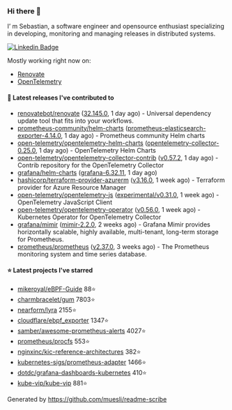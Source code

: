 ### Hi there 👋

I’ m Sebastian, a software engineer and opensource enthusiast specializing in developing, monitoring and managing releases in distributed systems.

[![Linkedin Badge](https://img.shields.io/badge/-LinkedIn-blue?style=flat&logo=Linkedin&logoColor=white&link=https://www.linkedin.com/in/sebastian-poxhofer/)](https://www.linkedin.com/in/sebastian-poxhofer/)

Mostly working right now on:
- [Renovate](https://github.com/renovatebot/renovate)
- [OpenTelemetry](https://github.com/open-telemetry)



#### 🚀 Latest releases I've contributed to

- [renovatebot/renovate](https://github.com/renovatebot/renovate) ([32.145.0](https://github.com/renovatebot/renovate/releases/tag/32.145.0), 1 day ago) - Universal dependency update tool that fits into your workflows.
- [prometheus-community/helm-charts](https://github.com/prometheus-community/helm-charts) ([prometheus-elasticsearch-exporter-4.14.0](https://github.com/prometheus-community/helm-charts/releases/tag/prometheus-elasticsearch-exporter-4.14.0), 1 day ago) - Prometheus community Helm charts
- [open-telemetry/opentelemetry-helm-charts](https://github.com/open-telemetry/opentelemetry-helm-charts) ([opentelemetry-collector-0.25.0](https://github.com/open-telemetry/opentelemetry-helm-charts/releases/tag/opentelemetry-collector-0.25.0), 1 day ago) - OpenTelemetry Helm Charts
- [open-telemetry/opentelemetry-collector-contrib](https://github.com/open-telemetry/opentelemetry-collector-contrib) ([v0.57.2](https://github.com/open-telemetry/opentelemetry-collector-contrib/releases/tag/v0.57.2), 1 day ago) - Contrib repository for the OpenTelemetry Collector
- [grafana/helm-charts](https://github.com/grafana/helm-charts) ([grafana-6.32.11](https://github.com/grafana/helm-charts/releases/tag/grafana-6.32.11), 1 day ago)
- [hashicorp/terraform-provider-azurerm](https://github.com/hashicorp/terraform-provider-azurerm) ([v3.16.0](https://github.com/hashicorp/terraform-provider-azurerm/releases/tag/v3.16.0), 1 week ago) - Terraform provider for Azure Resource Manager
- [open-telemetry/opentelemetry-js](https://github.com/open-telemetry/opentelemetry-js) ([experimental/v0.31.0](https://github.com/open-telemetry/opentelemetry-js/releases/tag/experimental%2Fv0.31.0), 1 week ago) - OpenTelemetry JavaScript Client
- [open-telemetry/opentelemetry-operator](https://github.com/open-telemetry/opentelemetry-operator) ([v0.56.0](https://github.com/open-telemetry/opentelemetry-operator/releases/tag/v0.56.0), 1 week ago) - Kubernetes Operator for OpenTelemetry Collector
- [grafana/mimir](https://github.com/grafana/mimir) ([mimir-2.2.0](https://github.com/grafana/mimir/releases/tag/mimir-2.2.0), 2 weeks ago) - Grafana Mimir provides horizontally scalable, highly available, multi-tenant, long-term storage for Prometheus.
- [prometheus/prometheus](https://github.com/prometheus/prometheus) ([v2.37.0](https://github.com/prometheus/prometheus/releases/tag/v2.37.0), 3 weeks ago) - The Prometheus monitoring system and time series database.

#### ⭐ Latest projects I've starred

- [mikeroyal/eBPF-Guide](https://github.com/mikeroyal/eBPF-Guide) 88⭐
- [charmbracelet/gum](https://github.com/charmbracelet/gum) 7803⭐
- [nearform/lyra](https://github.com/nearform/lyra) 2155⭐
- [cloudflare/ebpf_exporter](https://github.com/cloudflare/ebpf_exporter) 1347⭐
- [samber/awesome-prometheus-alerts](https://github.com/samber/awesome-prometheus-alerts) 4027⭐
- [prometheus/procfs](https://github.com/prometheus/procfs) 553⭐
- [nginxinc/kic-reference-architectures](https://github.com/nginxinc/kic-reference-architectures) 382⭐
- [kubernetes-sigs/prometheus-adapter](https://github.com/kubernetes-sigs/prometheus-adapter) 1466⭐
- [dotdc/grafana-dashboards-kubernetes](https://github.com/dotdc/grafana-dashboards-kubernetes) 410⭐
- [kube-vip/kube-vip](https://github.com/kube-vip/kube-vip) 881⭐



Generated by https://github.com/muesli/readme-scribe
